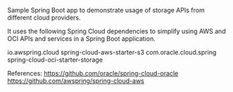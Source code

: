 Sample Spring Boot app to demonstrate usage of storage APIs from different cloud providers.

It uses the following Spring Cloud dependencies to simplify using AWS and OCI APIs and services 
in a Spring Boot application.

<!-- Spring Cloud AWS -->
<dependency>
<groupId>io.awspring.cloud</groupId>
<artifactId>spring-cloud-aws-starter-s3</artifactId>
</dependency>
 
<!-- Spring Cloud OCI -->
<dependency>
<groupId>com.oracle.cloud.spring</groupId>
<artifactId>spring-cloud-oci-starter-storage</artifactId>
</dependency>


References:
https://github.com/oracle/spring-cloud-oracle
https://github.com/awspring/spring-cloud-aws
